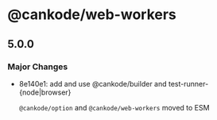 # @cankode/web-workers

## 5.0.0

### Major Changes

- 8e140e1: add and use @cankode/builder and test-runner-{node|browser}

  `@cankode/option` and `@cankode/web-workers` moved to ESM
